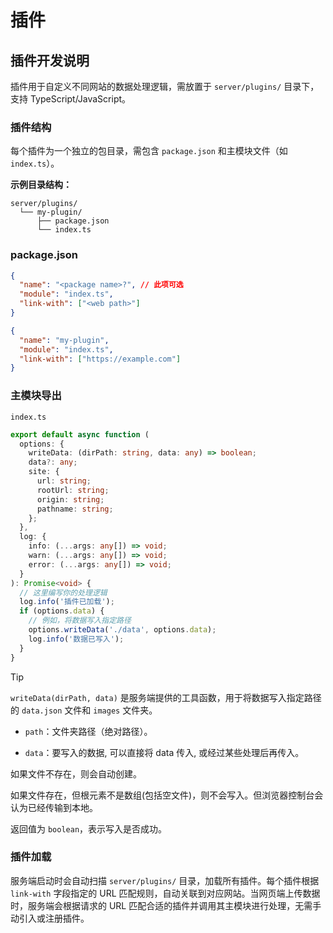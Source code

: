 # 插件

## 插件开发说明

插件用于自定义不同网站的数据处理逻辑，需放置于 `server/plugins/` 目录下，支持 TypeScript/JavaScript。

### 插件结构

每个插件为一个独立的包目录，需包含 `package.json` 和主模块文件（如 `index.ts`）。

**示例目录结构：**

```tree
server/plugins/
  └── my-plugin/
      ├── package.json
      └── index.ts
```

### package.json

```json
{
  "name": "<package name>?", // 此项可选
  "module": "index.ts",
  "link-with": ["<web path>"]
}
```

```json
{
  "name": "my-plugin",
  "module": "index.ts",
  "link-with": ["https://example.com"]
}
```

### 主模块导出

`index.ts`

```ts
export default async function (
  options: {
    writeData: (dirPath: string, data: any) => boolean;
    data?: any;
    site: {
      url: string;
      rootUrl: string;
      origin: string;
      pathname: string;
    };
  },
  log: {
    info: (...args: any[]) => void;
    warn: (...args: any[]) => void;
    error: (...args: any[]) => void;
  }
): Promise<void> {
  // 这里编写你的处理逻辑
  log.info('插件已加载');
  if (options.data) {
    // 例如，将数据写入指定路径
    options.writeData('./data', options.data);
    log.info('数据已写入');
  }
}
```

> [!TIP]
>
> `writeData(dirPath, data)` 是服务端提供的工具函数，用于将数据写入指定路径的 `data.json` 文件和 `images` 文件夹。
>
> - `path`：文件夹路径（绝对路径）。
>
> - `data`：要写入的数据, 可以直接将 data 传入, 或经过某些处理后再传入。
>
> 如果文件不存在，则会自动创建。
>
> 如果文件存在，但根元素不是数组(包括空文件)，则不会写入。但浏览器控制台会认为已经传输到本地。
>
> 返回值为 `boolean`，表示写入是否成功。

### 插件加载

服务端启动时会自动扫描 `server/plugins/` 目录，加载所有插件。每个插件根据 `link-with` 字段指定的 URL 匹配规则，自动关联到对应网站。当网页端上传数据时，服务端会根据请求的 URL 匹配合适的插件并调用其主模块进行处理，无需手动引入或注册插件。
